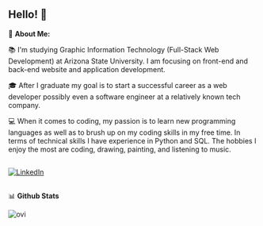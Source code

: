 ## Hello! 🙂

🌱 **About Me:**

📚 I'm studying Graphic Information Technology (Full-Stack Web Development) at Arizona State University. I am focusing on front-end and back-end website and application development.

🎓 After I graduate my goal is to start a successful career as a web developer possibly even a software engineer at a relatively known tech company.

💻 When it comes to coding, my passion is to learn new programming languages as well as to brush up on my coding skills in my free time. In terms of technical skills I have experience in Python and SQL. The hobbies I enjoy the most are coding, drawing, painting, and listening to music.

##
<a href="https://www.linkedin.com/in/samantha-orr-b97aa52b9/" target="_blank"><img src="https://img.shields.io/badge/LinkedIn-%230077B5.svg?&style=flat-square&logo=linkedin&logoColor=white" alt="LinkedIn"></a>              
##
📊 **Github Stats**

<img src="https://github-readme-stats.vercel.app/api/top-langs?username=Saorr2&show_icons=true&locale=en&layout=compact&theme=chartreuse-dark" alt="ovi" />


